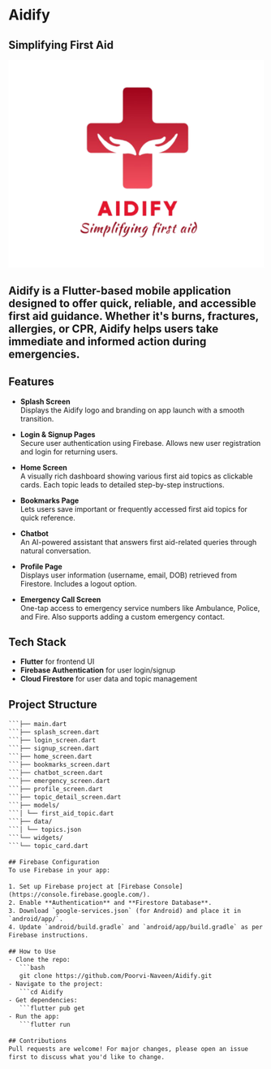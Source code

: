 # Aidify
## Simplifying First Aid
![alt text](assets/images/logo_image2.png)


**Aidify** is a Flutter-based mobile application designed to offer quick, reliable, and accessible first aid guidance. Whether it's burns, fractures, allergies, or CPR, Aidify helps users take immediate and informed action during emergencies.
---
## Features
- **Splash Screen**  
  Displays the Aidify logo and branding on app launch with a smooth transition.

- **Login & Signup Pages**  
  Secure user authentication using Firebase. Allows new user registration and login for returning users.

- **Home Screen**  
  A visually rich dashboard showing various first aid topics as clickable cards. Each topic leads to detailed step-by-step instructions.

- **Bookmarks Page**  
  Lets users save important or frequently accessed first aid topics for quick reference.

- **Chatbot**  
  An AI-powered assistant that answers first aid-related queries through natural conversation.

- **Profile Page**  
  Displays user information (username, email, DOB) retrieved from Firestore. Includes a logout option.

- **Emergency Call Screen**  
  One-tap access to emergency service numbers like Ambulance, Police, and Fire. Also supports adding a custom emergency contact.

## Tech Stack
 - **Flutter** for frontend UI
 - **Firebase Authentication** for user login/signup
 - **Cloud Firestore** for user data and topic management

## Project Structure
```lib/
```├── main.dart
```├── splash_screen.dart
```├── login_screen.dart
```├── signup_screen.dart
```├── home_screen.dart
```├── bookmarks_screen.dart
```├── chatbot_screen.dart
```├── emergency_screen.dart
```├── profile_screen.dart
```├── topic_detail_screen.dart
```├── models/
```│ └── first_aid_topic.dart
```├── data/
```│ └── topics.json
```└── widgets/
```└── topic_card.dart

## Firebase Configuration
To use Firebase in your app:

1. Set up Firebase project at [Firebase Console](https://console.firebase.google.com/).
2. Enable **Authentication** and **Firestore Database**.
3. Download `google-services.json` (for Android) and place it in `android/app/`.
4. Update `android/build.gradle` and `android/app/build.gradle` as per Firebase instructions.

## How to Use
- Clone the repo:
   ```bash
   git clone https://github.com/Poorvi-Naveen/Aidify.git
- Navigate to the project: 
   ```cd Aidify
- Get dependencies:
   ```flutter pub get
- Run the app:
   ```flutter run

## Contributions
Pull requests are welcome! For major changes, please open an issue first to discuss what you'd like to change.

